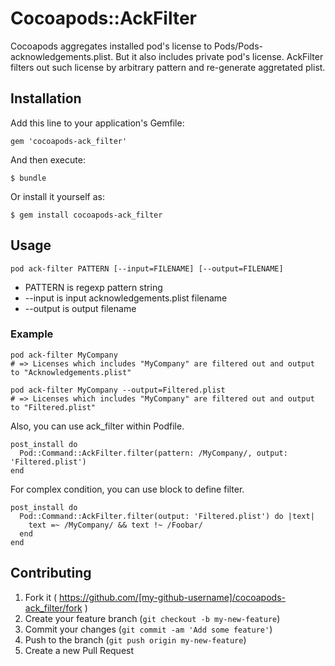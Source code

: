 # Cocoapods::AckFilter

Cocoapods aggregates installed pod's license to Pods/Pods-acknowledgements.plist.
But it also includes private pod's license.
AckFilter filters out such license by arbitrary pattern and re-generate aggretated plist.

## Installation

Add this line to your application's Gemfile:

    gem 'cocoapods-ack_filter'

And then execute:

    $ bundle

Or install it yourself as:

    $ gem install cocoapods-ack_filter

## Usage

```
pod ack-filter PATTERN [--input=FILENAME] [--output=FILENAME]
```

- PATTERN is regexp pattern string
- --input is input acknowledgements.plist filename
- --output is output filename

### Example

```
pod ack-filter MyCompany
# => Licenses which includes "MyCompany" are filtered out and output to "Acknowledgements.plist"
```

```
pod ack-filter MyCompany --output=Filtered.plist
# => Licenses which includes "MyCompany" are filtered out and output to "Filtered.plist"
```

Also, you can use ack_filter within Podfile.

```
post_install do
  Pod::Command::AckFilter.filter(pattern: /MyCompany/, output: 'Filtered.plist')
end
```

For complex condition, you can use block to define filter.

```
post_install do
  Pod::Command::AckFilter.filter(output: 'Filtered.plist') do |text|
    text =~ /MyCompany/ && text !~ /Foobar/
  end
end
```

## Contributing

1. Fork it ( https://github.com/[my-github-username]/cocoapods-ack_filter/fork )
2. Create your feature branch (`git checkout -b my-new-feature`)
3. Commit your changes (`git commit -am 'Add some feature'`)
4. Push to the branch (`git push origin my-new-feature`)
5. Create a new Pull Request
